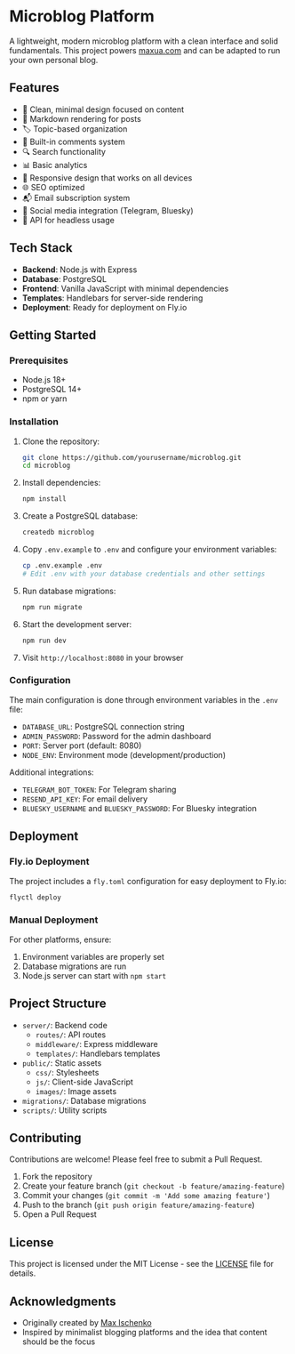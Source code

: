# Microblog Platform

A lightweight, modern microblog platform with a clean interface and solid fundamentals. This project powers [maxua.com](https://maxua.com) and can be adapted to run your own personal blog.

## Features

- 🚀 Clean, minimal design focused on content
- 📝 Markdown rendering for posts
- 🏷️ Topic-based organization
- 💬 Built-in comments system
- 🔍 Search functionality
- 📊 Basic analytics
- 📱 Responsive design that works on all devices
- 🌐 SEO optimized
- 📬 Email subscription system
- 🔄 Social media integration (Telegram, Bluesky)
- 🔌 API for headless usage

## Tech Stack

- **Backend**: Node.js with Express
- **Database**: PostgreSQL
- **Frontend**: Vanilla JavaScript with minimal dependencies
- **Templates**: Handlebars for server-side rendering
- **Deployment**: Ready for deployment on Fly.io

## Getting Started

### Prerequisites

- Node.js 18+
- PostgreSQL 14+
- npm or yarn

### Installation

1. Clone the repository:
   ```bash
   git clone https://github.com/yourusername/microblog.git
   cd microblog
   ```

2. Install dependencies:
   ```bash
   npm install
   ```

3. Create a PostgreSQL database:
   ```bash
   createdb microblog
   ```

4. Copy `.env.example` to `.env` and configure your environment variables:
   ```bash
   cp .env.example .env
   # Edit .env with your database credentials and other settings
   ```

5. Run database migrations:
   ```bash
   npm run migrate
   ```

6. Start the development server:
   ```bash
   npm run dev
   ```

7. Visit `http://localhost:8080` in your browser

### Configuration

The main configuration is done through environment variables in the `.env` file:

- `DATABASE_URL`: PostgreSQL connection string
- `ADMIN_PASSWORD`: Password for the admin dashboard
- `PORT`: Server port (default: 8080)
- `NODE_ENV`: Environment mode (development/production)

Additional integrations:
- `TELEGRAM_BOT_TOKEN`: For Telegram sharing
- `RESEND_API_KEY`: For email delivery
- `BLUESKY_USERNAME` and `BLUESKY_PASSWORD`: For Bluesky integration

## Deployment

### Fly.io Deployment

The project includes a `fly.toml` configuration for easy deployment to Fly.io:

```bash
flyctl deploy
```

### Manual Deployment

For other platforms, ensure:
1. Environment variables are properly set
2. Database migrations are run
3. Node.js server can start with `npm start`

## Project Structure

- `server/`: Backend code
  - `routes/`: API routes
  - `middleware/`: Express middleware
  - `templates/`: Handlebars templates
- `public/`: Static assets
  - `css/`: Stylesheets
  - `js/`: Client-side JavaScript
  - `images/`: Image assets
- `migrations/`: Database migrations
- `scripts/`: Utility scripts

## Contributing

Contributions are welcome! Please feel free to submit a Pull Request.

1. Fork the repository
2. Create your feature branch (`git checkout -b feature/amazing-feature`)
3. Commit your changes (`git commit -m 'Add some amazing feature'`)
4. Push to the branch (`git push origin feature/amazing-feature`)
5. Open a Pull Request

## License

This project is licensed under the MIT License - see the [LICENSE](LICENSE) file for details.

## Acknowledgments

- Originally created by [Max Ischenko](https://maxua.com)
- Inspired by minimalist blogging platforms and the idea that content should be the focus
